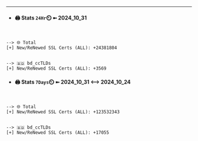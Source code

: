 

---
- #### 🖨️ **Stats** `24Hr`⏲️ ➼ 2024_10_31
```console


--> 🌐 Total
[+] New/ReNewed SSL Certs (ALL): +24381804


--> 🇧🇩 bd_ccTLDs
[+] New/ReNewed SSL Certs (ALL): +3569

```

- #### 🖨️ **Stats** `7Days`⏲️ ➼ 2024_10_31 <--> 2024_10_24
```console


--> 🌐 Total
[+] New/ReNewed SSL Certs (ALL): +123532343


--> 🇧🇩 bd_ccTLDs
[+] New/ReNewed SSL Certs (ALL): +17055

```

